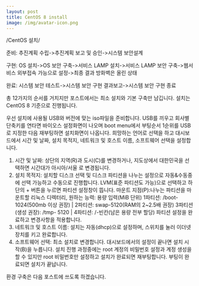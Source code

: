 ```yaml
---
layout: post
title: CentOS 8 install 
image: /img/avatar-icon.png
---
```

/CentOS 설치/

준비: 추진계획 수립->추진계획 보고 및 승인->시스템 보안설계

구현: OS 설치->OS 보안 구축->서비스 LAMP 설치->서비스 LAMP 보안 구축->웹서비스 외부접속 가능으로 설정->최종 결과 방화벽은 올린 상태

완료: 시스템 보안 테스트->시스템 보안 구현 결과보고->시스템 보안 구현 종료

총 12가지의 순서를 거치지만 포스트에서는 최소 설치와 기본 구축만 남깁니다.
설치는 CentOS 8 기준으로 진행됩니다.

우선 설치에 사용될 USB와 버전에 맞는 iso파일을 준비합니다.
USB를 끼우고 회사별 단축키를 연타면 바이오스 설정화면이 나오며 boot menu에서 부팅순서 1순위를 USB로 지정한 다음 재부팅하면 설치화면이 나옵니다.
희망하는 언어로 선택을 하고 대시보드에서 시간 및 날짜, 설치 목적지, 네트워크 및 호스트 이름, 소프트웨어 선택을 설정합니다.
1. 시간 및 날짜: 상단의 지역(R)과 도시(C)를 변경하거나, 지도상에서  대한민국을 선택하면
시간대가 아시아/서울 로 변경됩니다.
2. 설치 목적지: 설치할 디스크 선택 및 디스크 파티션을 나누는 설정으로 자동&수동중에 선택 가능하고 수동으로 진행합니다.
LVM(표준 파티션도 가능)으로 선택하고 하단의 + 버튼을 누르면 파티션 설정창이 뜹니다.
마운트 지점(P):나누는 파티션을 마운트할 리눅스 디렉터리, 원하는 능력: 용량 입력(MiB 단위)
1파티션: /boot-1024(500mb 이상 권장) | 2파티션: swap-5120(RAM의 2~2.5배 권장)
3파티션(생성 권장): /tmp- 5120 | 4파티션: /-빈칸(남은 용량 전부 할당) 
파티션 설정을 완료하고 변경사항을 적용합니다.
3. 네트워크 및 호스트 이름: 설치는 자동(dhcp)으로 설정하며, 스위치를 눌러 이더넷 장치를 키고 완료합니다.
4. 소프트웨어 선택: 최소 설치로 변경합니다.
대시보드에서의 설정이 끝나면 설치 시작(B)을 누릅니다.
설치 진행 과정중에는 root 계정의 비밀번호 설정과 계정 생성을 할 수 있지만
root 비밀번호만 설정하고 설치가 완료되면 재부팅합니다.
부팅이 완료되면 설치가 끝납니다.

환경 구축은 다음 포스트에 쓰도록 하겠습니다.